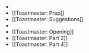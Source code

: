 -
- [[Toastmaster: Prep]]
- [[Toastmaster: Suggestions]]
-
- [[Toastmaster: Opening]]
- [[Toastmaster: Part 2]]
- [[Toastmaster: Part 4]]